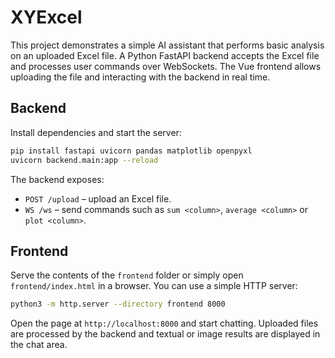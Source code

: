 # XYExcel

This project demonstrates a simple AI assistant that performs basic analysis on an uploaded Excel file. A Python FastAPI backend accepts the Excel file and processes user commands over WebSockets. The Vue frontend allows uploading the file and interacting with the backend in real time.

## Backend

Install dependencies and start the server:

```bash
pip install fastapi uvicorn pandas matplotlib openpyxl
uvicorn backend.main:app --reload
```

The backend exposes:

- `POST /upload` &ndash; upload an Excel file.
- `WS /ws` &ndash; send commands such as `sum <column>`, `average <column>` or `plot <column>`.

## Frontend

Serve the contents of the `frontend` folder or simply open `frontend/index.html` in a browser. You can use a simple HTTP server:

```bash
python3 -m http.server --directory frontend 8000
```

Open the page at `http://localhost:8000` and start chatting. Uploaded files are processed by the backend and textual or image results are displayed in the chat area.
